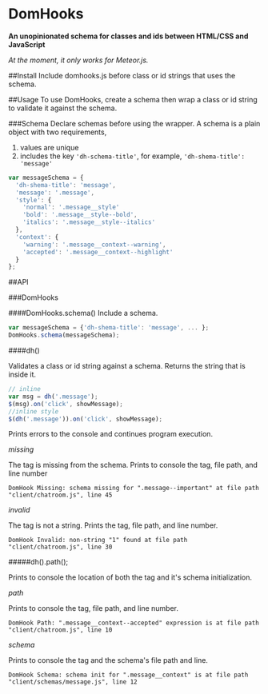 # DomHooks
**An unopinionated schema for classes and ids between HTML/CSS and JavaScript**

*At the moment, it only works for Meteor.js.*

##Install
Include domhooks.js before class or id strings that uses the schema.

##Usage
To use DomHooks, create a schema then wrap a class or id string to validate it against the schema.

###Schema
Declare schemas before using the wrapper. A schema is a plain object with two requirements, 

1. values are unique
2. includes the key `'dh-schema-title'`, for example, `'dh-shema-title': 'message'` 

```javascript
var messageSchema = {
  'dh-shema-title': 'message',
  'message': '.message',
  'style': {
    'normal': '.message__style'
    'bold': '.message__style--bold',
    'italics': '.message__style--italics'
  },
  'context': {
    'warning': '.message__context--warning',
    'accepted': '.message__context--highlight'
  }
};
```

##API

###DomHooks

####DomHooks.schema()
Include a schema.

```javascript
var messageSchema = {'dh-shema-title': 'message', ... };
DomHooks.schema(messageSchema);
```

####dh()

Validates a class or id string against a schema. Returns the string that is inside it. 

```javascript
// inline
var msg = dh('.message');
$(msg).on('click', showMessage);
//inline style
$(dh('.message')).on('click', showMessage);
```

Prints errors to the console and continues program execution.

*missing*

The tag is missing from the schema. Prints to console the tag, file path, and line number

`DomHook Missing: schema missing for ".message--important" at file path "client/chatroom.js", line 45`

*invalid*

The tag is not a string. Prints the tag, file path, and line number.

`DomHook Invalid: non-string "1" found at file path "client/chatroom.js", line 30`

#####dh().path();

Prints to console the location of both the tag and it's schema initialization.

*path*

Prints to console the tag, file path, and line number.

`DomHook Path: ".message__context--accepted" expression is at file path "client/chatroom.js", line 10`

*schema*

Prints to console the tag and the schema's file path and line.

`DomHook Schema: schema init for ".message__context" is at file path "client/schemas/message.js", line 12`






